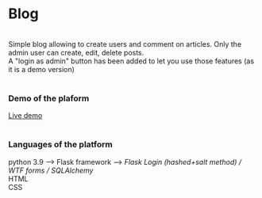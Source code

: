 # Blog
</br>Simple blog allowing to create users and comment on articles. Only the admin user can create, edit, delete posts.</br>
A "login as admin" button has been added to let you use those features (as it is a demo version)
</br></br>
### Demo of the plaform
[Live demo](https://blog-thib.herokuapp.com/)
</br></br>
### Languages of the platform
python 3.9 --> Flask framework --> <i>Flask Login (hashed+salt method) / WTF forms / SQLAlchemy</i>
</br>HTML
</br>CSS
</br>

